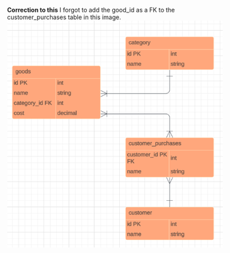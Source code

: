 **Correction to this** I forgot to add the good_id as a FK to the customer_purchases table in this image.
![EDR](https://github.com/kimgarza/Skyrim-Tavern-Inventory-Tracking-System/raw/dev/skyrim-tavern-inv-tracking-sys/assets/EDR.png)
